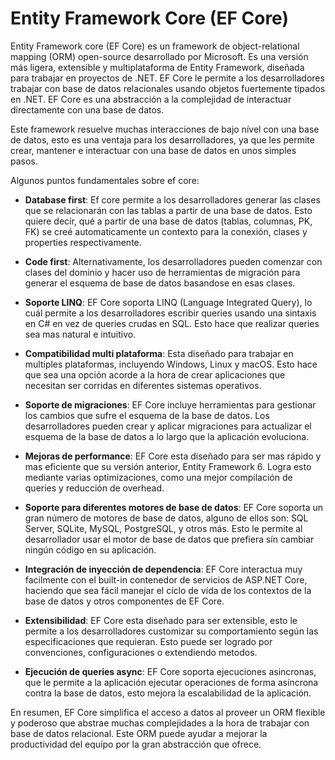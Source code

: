# Entity Framework Core (EF Core)

Entity Framework core (EF Core) es un framework de object-relational mapping (ORM) open-source desarrollado por Microsoft. Es una versión más ligera, extensible y multiplataforma de Entity Framework, diseñada para trabajar en proyectos de .NET. EF Core le permite a los desarrolladores trabajar con base de datos relacionales usando objetos fuertemente tipados en .NET. EF Core es una abstracción a la complejidad de interactuar directamente con una base de datos.

Este framework resuelve muchas interacciones de bajo nível con una base de datos, esto es una ventaja para los desarrolladores, ya que les permite crear, mantener e interactuar con una base de datos en unos simples pasos.

Algunos puntos fundamentales sobre ef core:

- **Database first**: Ef core permite a los desarrolladores generar las clases que se relacionarán con las tablas a partir de una base de datos. Esto quiere decir, qué a partir de una base de datos (tablas, columnas, PK, FK) se creé automaticamente un contexto para la conexión, clases y properties respectivamente.

- **Code first**: Alternativamente, los desarrolladores pueden comenzar con clases del dominio y hacer uso de herramientas de migración para generar el esquema de base de datos basandose en esas clases.

- **Soporte LINQ**: EF Core soporta LINQ (Language Integrated Query), lo cuál permite a los desarrolladores escribir queries usando una sintaxis en C# en vez de queries crudas en SQL. Esto hace que realizar queries sea mas natural e intuitivo.

- **Compatibilidad multi plataforma**: Esta diseñado para trabajar en multiples plataformas, incluyendo Windows, Linux y macOS. Esto hace que sea una opción acorde a la hora de crear aplicaciones que necesitan ser corridas en diferentes sistemas operativos.

- **Soporte de migraciones**: EF Core incluye herramientas para gestionar los cambios que sufre el esquema de la base de datos. Los desarrolladores pueden crear y aplicar migraciones para actualizar el esquema de la base de datos a lo largo que la aplicación evoluciona.

- **Mejoras de performance**: EF Core esta diseñado para ser mas rápido y mas eficiente que su versión anterior, Entity Framework 6. Logra esto mediante varias optimizaciones, como una mejor compilación de queries y reducción de overhead.

- **Soporte para diferentes motores de base de datos**: EF Core soporta un gran número de motores de base de datos, alguno de ellos son: SQL Server, SQLite, MySQL, PostgreSQL, y otros más. Esto le permite al desarrollador usar el motor de base de datos que prefiera sín cambiar ningún código en su aplicación.

- **Integración de inyección de dependencia**: EF Core interactua muy facilmente con el built-in contenedor de servicios de ASP.NET Core, haciendo que sea fácil manejar el cíclo de vída de los contextos de la base de datos y otros componentes de EF Core.

- **Extensibilidad**: EF Core esta diseñado para ser extensible, esto le permite a los desarrolladores customizar su comportamiento según las especificaciones que requieran. Esto puede ser logrado por convenciones, configuraciones o extendiendo metodos.

- **Ejecución de queries async**: EF Core soporta ejecuciones asincronas, que le permite a la aplicación ejecutar operaciones de forma asíncrona contra la base de datos, esto mejora la escalabilidad de la aplicación.

En resumen, EF Core simplifica el acceso a datos al proveer un ORM flexible y poderoso que abstrae muchas complejidades a la hora de trabajar con base de datos relacional. Este ORM puede ayudar a mejorar la productividad del equípo por la gran abstracción que ofrece.
